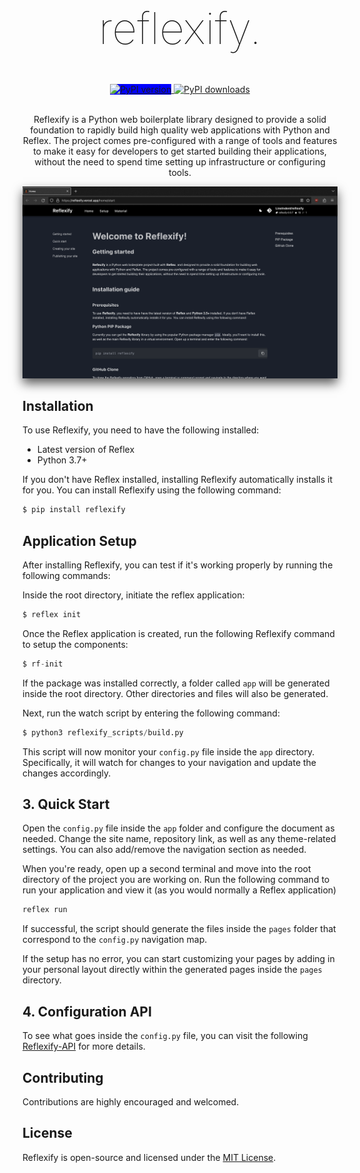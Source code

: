 
<h1 align="center" style="font-size: 5em; font-weight: 100;">reflexify.</h1>



<div align="center">
  <!-- <a href="https://github.com/LineIndent/fletxible/actions/workflows/build.yml">
    <img src="https://github.com/LineIndent/fletxible/actions/workflows/build.yml/badge.svg" alt="Build Status">
  </a>  -->
  <!-- <a href="https://fletxible.readthedocs.io/en/latest/?badge=latest">
    <img src="https://readthedocs.org/projects/fletxible/badge/?version=latest" alt="Documentation">
  </a> -->
  <!-- <a href="https://pypi.org/project/fletxible/">
    <img src="https://img.shields.io/pypi/pyversions/fletxible.svg" alt="Python version">
  </a> -->
  
  <a href="https://pypi.org/project/reflexify/">
    <img src="https://img.shields.io/pypi/v/reflexify.svg" alt="PyPI version", style="background-color: blue;">
  </a>

  <a href="https://pypi.org/project/reflexify/">
    <img src="https://img.shields.io/pypi/dm/reflexify.svg" alt="PyPI downloads">
  </a>
</div>

<br>

<p align="center">
Reflexify is a Python web boilerplate library designed to provide a solid foundation to rapidly build high quality web applications with Python and Reflex. The project comes pre-configured with a range of tools and features to make it easy for developers to get started building their applications, without the need to spend time setting up infrastructure or configuring tools.</p>

<!-- <img src="./assets/reflexify.png"> -->
<img src="./assets/reflexify.png" alt="Reflexify Logo" style="box-shadow: 0px 8px 16px rgba(0, 0, 0, 0.65) !important;">

## Installation

To use Reflexify, you need to have the following installed:

-   Latest version of Reflex
-   Python 3.7+

If you don't have Reflex installed, installing Reflexify automatically installs it for you. You can install Reflexify using the following command:
```py
$ pip install reflexify 
```



## Application Setup

After installing Reflexify, you can test if it's working properly by running the following commands:

Inside the root directory, initiate the reflex application:

```py
$ reflex init
```

Once the Reflex application is created, run the following Reflexify command to setup the components:

```py
$ rf-init
```

If the package was installed correctly, a folder called ```app``` will be generated inside the root directory. Other directories and files will also be generated.

Next, run the watch script by entering the following command:

```py
$ python3 reflexify_scripts/build.py
```

This script will now monitor your ```config.py``` file inside the ```app``` directory. Specifically, it will watch for changes to your navigation and update the changes accordingly. 

## 3. Quick Start

Open the  ```config.py``` file inside the ```app``` folder and configure the document as needed. Change the site name, repository link, as well as any theme-related settings. You can also add/remove the navigation section as needed.

When you're ready, open up a second terminal and move into the root directory of the project you are working on. Run the following command to run your application and view it (as you would normally a Reflex application)
```py
reflex run
```

If successful, the script should generate the files inside the ```pages``` folder that correspond to the ```config.py``` navigation map. 

If the setup has no error, you can start customizing your pages by adding in your personal layout directly within the generated pages inside the ```pages``` directory.

## 4. Configuration API

To see what goes inside the ```config.py``` file, you can visit the following [Reflexify-API](https://reflexify-api.vercel.app/) for more details.

## Contributing

Contributions are highly encouraged and welcomed.


## License

Reflexify is open-source and licensed under the [MIT License](LICENSE).



